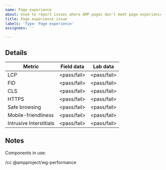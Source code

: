 ```yaml
---
name: Page experience
about: Used to report issues where AMP pages don't meet page experience criteria.
title: Page experience issue
labels: 'Type: Page experience'
assignees: ''

---
```


<!--
Please only file issues when your AMP page isn't performing well on page experience and the [AMP Page Experience checker](go.amp.dev/page-experience)
Replace/remove all of the text in brackets, including this text.
-->

Details
---


| Metric                  | Field data  | Lab data    |
|-------------------------|-------------|-------------|
| LCP                     | <pass/fail> | <pass/fail> |
| FID                     | <pass/fail> | <pass/fail> |
| CLS                     | <pass/fail> | <pass/fail> |
| HTTPS                   | <pass/fail> | <pass/fail> |
| Safe browsing           | <pass/fail> | <pass/fail> |
| Mobile-friendliness     | <pass/fail> | <pass/fail> |
| Intrusive Interstitials | <pass/fail> | <pass/fail> |

Notes
---

Components in use: 
<!--
List components being used on the page
-->

<!--
<Additional notes>
-->

/cc @ampproject/wg-performance
